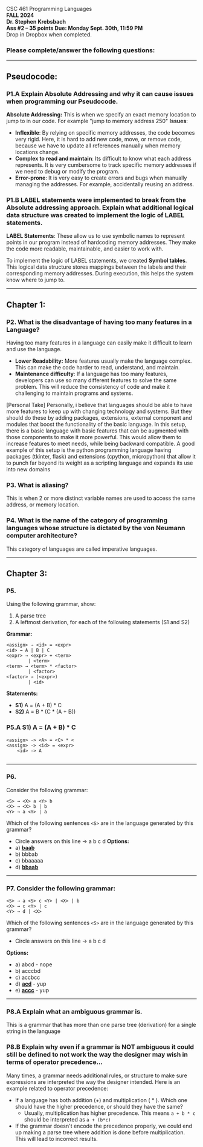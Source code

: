 CSC 461 Programming Languages  
**FALL 2024**  
**Dr. Stephen Krebsbach**  
**Ass #2 – 35 points Due: Monday Sept. 30th, 11:59 PM**  
Drop in Dropbox when completed.

### Please complete/answer the following questions:
---
## Pseudocode:
### P1.A  Explain Absolute Addressing and why it can cause issues when programming our Pseudocode.
**Absolute Addressing:** This is when we specify an exact memory location to jump to in our code. For example "jump to memory address 250"
**Issues**:
- **Inflexible**: By relying on specific memory addresses, the code becomes very rigid. Here, it is hard to add new code, move, or remove code, because we have to update all references manually when memory locations change.
- **Complex to read and maintain**: Its difficult to know what each address represents. It is very cumbersome to track specific memory addresses if we need to debug or modify the program.
- **Error-prone**:  It is very easy to create errors and bugs when manually managing the addresses. For example, accidentally reusing an address.

### P1.B LABEL statements were implemented to break from the Absolute addressing approach. Explain what additional logical data structure was created to implement the logic of LABEL statements.
**LABEL Statements**: These allow us to use symbolic names to represent points in our program instead of hardcoding memory addresses.
They make the code more readable, maintainable, and easier to work with.

To implement the logic of LABEL statements, we created **Symbol tables**. This logical data structure stores mappings between the labels and their corresponding memory addresses. During execution, this helps the system know where to jump to.


---
## Chapter 1:
### P2. What is the disadvantage of having too many features in a Language?
Having too many features in a language can easily make it difficult to learn and use the language.
- **Lower Readability:** More features usually make the language complex. This can make the code harder to read, understand, and maintain.
- **Maintenance difficulty**: If a language has too many features, developers can use so many different features to solve the same problem. This will reduce the consistency of code and make it challenging to maintain programs and systems.

[Personal Take]
Personally, i believe that languages should be able to have more features to keep up with changing technology and systems. But they should do these by adding packages, extensions, external component and modules that boost the functionality of the basic language.
In this setup, there is a basic language with basic features that can be augmented with those components to make it more powerful. This would allow them to increase features to meet needs, while being backward compatible. A good example of this setup is the python programming language having packages (tkinter, flask) and extensions (cpython, micropython) that allow it to punch far beyond its weight as a scripting language and expands its use into new domains

### P3. What is aliasing?
This is when 2 or more distinct variable names are used to access the same address, or memory location.

### P4. What is the name of the category of programming languages whose structure is dictated by the von Neumann computer architecture?
This category of languages are called imperative languages.

---
## Chapter 3:
### P5. 
Using the following grammar, show:
1) A parse tree 
2) A leftmost derivation, for each of the following statements (S1 and S2)

**Grammar:**
```
<assign> → <id> = <expr>
<id> → A | B | C
<expr> → <expr> + <term>
        | <term>
<term> → <term> * <factor>
        | <factor>
<factor> → (<expr>) 
        | <id>
```

**Statements:**
- **S1)** A = (A + B) * C
- **S2)** A = B * (C * (A + B))
### P5.A **S1)** A = (A + B) * C


```
<assign> -> <A> = <C> * <
<assign> -> <id> = <expr>
	<id> -> A
	
```
---
### P6.
Consider the following grammar:
```
<S> → <X> a <Y> b
<X> → <X> b | b
<Y> → a <Y> | a
```

Which of the following sentences `<S>` are in the language generated by this grammar?
- Circle answers on this line → a b c d
**Options:**
- a) **<strong><u>baab</u></strong>**
- b) bbbab
- c) bbaaaaa
- d) <strong><u>bbaab</u></strong>

---
### P7. Consider the following grammar:

```
<S> → a <S> c <Y> | <X> | b
<X> → c <Y> | c
<Y> → d | <X>
```

Which of the following sentences `<S>` are in the language generated by this grammar?
- Circle answers on this line → a b c d

**Options:**
- a) abcd - nope
- b) acccbd
- c) accbcc
- d) <strong><u>acd</u></strong> - yup
- e) <strong><u>accc</u></strong> - yup

---
### P8.A Explain what an ambiguous grammar is.
This is a grammar that has more than one parse tree (derivation) for a single string in the language
### P8.B Explain why even if a grammar is NOT ambiguous it could still be defined to not work the way the designer may wish in terms of operator precedence…
Many times, a grammar needs additional rules, or structure to make sure expressions are interpreted the way the designer intended.
Here is an example related to operator precedence:
- If a language has both addition (+) and multiplication ( * ). Which one should have the higher precedence, or should they have the same?
	- Usually, multiplication has higher precedence. This means `a + b * c` should be interpreted as `a + (b*c)`
- If the grammar doesn't encode the precedence properly, we could end up making a parse tree where addition is done before multiplication. This will lead to incorrect results.